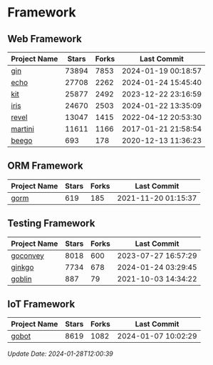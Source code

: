 # Framework

## Web Framework
| Project Name | Stars | Forks | Last Commit |
| ------------ | ----- | ----- | ----------- |
| [gin](https://github.com/gin-gonic/gin) | 73894 | 7853 | 2024-01-19 00:18:57 |
| [echo](https://github.com/labstack/echo) | 27708 | 2262 | 2024-01-24 15:45:40 |
| [kit](https://github.com/go-kit/kit) | 25877 | 2492 | 2023-12-22 23:16:59 |
| [iris](https://github.com/kataras/iris) | 24670 | 2503 | 2024-01-22 13:35:09 |
| [revel](https://github.com/revel/revel) | 13047 | 1415 | 2022-04-12 20:53:30 |
| [martini](https://github.com/go-martini/martini) | 11611 | 1166 | 2017-01-21 21:58:54 |
| [beego](https://github.com/astaxie/beego) | 693 | 178 | 2020-12-13 11:36:23 |

## ORM Framework
| Project Name | Stars | Forks | Last Commit |
| ------------ | ----- | ----- | ----------- |
| [gorm](https://github.com/jinzhu/gorm) | 619 | 185 | 2021-11-20 01:15:37 |

## Testing Framework
| Project Name | Stars | Forks | Last Commit |
| ------------ | ----- | ----- | ----------- |
| [goconvey](https://github.com/smartystreets/goconvey) | 8018 | 600 | 2023-07-27 16:57:29 |
| [ginkgo](https://github.com/onsi/ginkgo) | 7734 | 678 | 2024-01-24 03:29:45 |
| [goblin](https://github.com/franela/goblin) | 887 | 79 | 2021-10-03 14:34:22 |

## IoT Framework
| Project Name | Stars | Forks | Last Commit |
| ------------ | ----- | ----- | ----------- |
| [gobot](https://github.com/hybridgroup/gobot) | 8619 | 1082 | 2024-01-07 10:02:29 |

*Update Date: 2024-01-28T12:00:39*